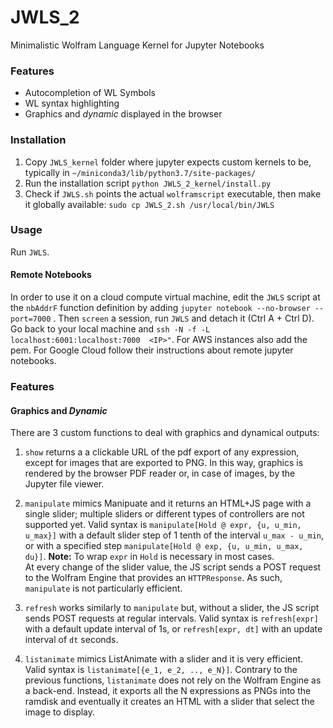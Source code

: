 # JWLS_2
Minimalistic Wolfram Language Kernel for Jupyter Notebooks

### Features

* Autocompletion of WL Symbols
* WL syntax highlighting
* Graphics and *dynamic* displayed in the browser

### Installation

1. Copy `JWLS_kernel` folder where jupyter expects custom kernels to be, typically in `~/miniconda3/lib/python3.7/site-packages/` 
2. Run the installation script  `python JWLS_2_kernel/install.py` 
3. Check if `JWLS.sh` points the actual `wolframscript` executable, then make it globally available: `sudo cp JWLS_2.sh /usr/local/bin/JWLS`

### Usage 

Run `JWLS`. 


#### Remote Notebooks

In order to use it on a cloud compute virtual machine, edit the `JWLS` script at the `nbAddrF` function definition by adding `jupyter notebook --no-browser --port=7000` . Then `screen` a session, run `JWLS` and detach it (Ctrl A + Ctrl D). Go back to your local machine and   `ssh -N -f -L  localhost:6001:localhost:7000  <IP>"`.
For AWS instances also add the pem. For Google Cloud follow their instructions about remote jupyter notebooks. 


### Features 



#### Graphics and *Dynamic*

There are 3 custom functions to deal with graphics and dynamical outputs:

1. `show` returns a a clickable URL of the pdf export of any expression, except for images that are exported to PNG. In this way, graphics is rendered by the browser PDF reader or, in case of images, by the Jupyter file viewer.

2. `manipulate` mimics Manipuate and it returns an HTML+JS page with a single slider; multiple sliders or different types of controllers are not supported yet. Valid syntax is `manipulate[Hold @ expr, {u, u_min, u_max}]` with a default slider step of 1 tenth of the interval `u_max - u_min`, or with a specified step `manipulate[Hold @ exp, {u, u_min, u_max, du}]`. **Note:** To wrap `expr` in `Hold` is necessary in most cases.  
At every change of the slider value, the JS script sends a POST request to the Wolfram Engine that provides an `HTTPResponse`.  As such, `manipulate` is not particularly efficient.

3. `refresh` works similarly to `manipulate` but, without a slider, the JS script sends POST requests at regular intervals.  Valid syntax is `refresh[expr]` with a default update interval of 1s, or `refresh[expr, dt]` with an update interval of `dt` seconds.

4. `listanimate` mimics ListAnimate with a slider and it is very efficient. Valid syntax is `listanimate[{e_1, e_2, .., e_N}]`. Contrary to the previous functions, `listanimate` does not rely on the Wolfram Engine as a back-end. Instead, it exports all the N expressions as PNGs into the ramdisk and eventually it creates an HTML with a slider that select the image to display. 






